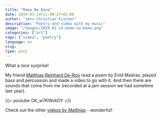 ```yaml
---
title: "Mama Na Bana"
date: 2019-01-14T21:00:27+01:00
author: "Jens-Christian Fischer"
description: "Poetry and video with my music"
image: "/images/2019-01-14-mama-na-bana.png"
categories: ["art"]
tags: ["video", "poetry"]
language: en
slug:
type: post
---
```


What a nice surprise!

My friend [Matthias Reinhard De-Roo](https://reinharderoocom.wordpress.com/) read a poem by Enid Madras, played
bass and percussion and made a video to go with it. And then there are sounds that come from me (recorded
at a jam session we had sometime last year).

{{< youtube GK_w7KWokOY >}}

Check out the other [videos by Matthias](https://www.youtube.com/channel/UCk7UJ4l9dA0-zW_X9JHrqiw) - wonderful!
